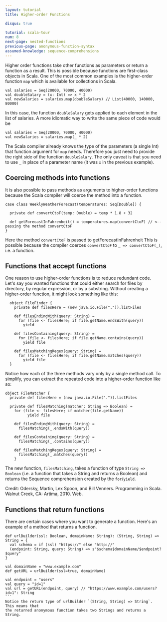 ```yaml
---
layout: tutorial
title: Higher-order Functions

disqus: true

tutorial: scala-tour
num: 8
next-page: nested-functions
previous-page: anonymous-function-syntax
assumed-knowledge: sequence-comprehensions
---
```


Higher order functions take other functions as parameters or return a function as
a result. This is possible because functions are first-class objects in Scala.
One of the most common examples is the higher-order
function `map` which is available for collections in Scala.
```tut
val salaries = Seq(20000, 70000, 40000)
val doubleSalary = (x: Int) => x * 2
val newSalaries = salaries.map(doubleSalary) // List(40000, 140000, 80000)
```
In this case, the function `doubleSalary` gets applied to each element in the
list of salaries. A more idiomatic way to write the same piece of code would be

```tut
val salaries = Seq(20000, 70000, 40000)
val newSalaries = salaries.map(_ * 2)
```
The Scala compiler already knows the type of the parameters (a single Int) that function argument
for `map` needs. Therefore you just need to provide the right side of the function `doubleSalary`. The only
caveat is that you need to use `_` in place of a parameter name (it was `x` in
the previous example).

## Coercing methods into functions
It is also possible to pass methods as arguments to higher-order functions because
the Scala compiler will coerce the method into a function.
```
case class WeeklyWeatherForecast(temperatures: Seq[Double]) {

  private def convertCtoF(temp: Double) = temp * 1.8 + 32

  def getForecastInFahrenheit() = temperatures.map(convertCtoF) // <-- passing the method convertCtoF
}
```
Here the method `convertCtoF` is passed to getForecastInFahrenheit  This is possible because the compiler coerces `convertCtoF` to `_ => convertCtoF(_)`, i.e. a function.

## Functions that accept functions
One reason to use higher-order functions is to reduce redundant code. Let's say you wanted functions  that could either search for files by directory, by regular expression, or by a substring. Without creating a higher-order function,
it might look something like this:

```tut
  object FileFinder {
    private def filesHere = (new java.io.File(".")).listFiles

    def filesEndingWith(query: String) =
      for (file <- filesHere; if file.getName.endsWith(query))
        yield

    def filesContaining(query: String) =
      for (file <- filesHere; if file.getName.contains(query))
        yield file

    def filesMatchingRegex(query: String) =
      for (file <- filesHere; if file.getName.matches(query))
        yield file
  }
```

Notice how each of the three methods vary only by a single method call. To simplify,
you can extract the repeated code into a higher-order function like so:

```tut
object FileMatcher {
  private def filesHere = (new java.io.File(".")).listFiles

  private def filesMatching(matcher: String => Boolean) =
    for (file <- filesHere; if matcher(file.getName))
          yield file

    def filesEndingWith(query: String) =
      filesMatching(_.endsWith(query))

    def filesContaining(query: String) =
      filesMatching(_.contains(query))

    def filesMatchingRegex(query: String) =
      filesMatching(_.matches(query))
    }
```

The new function, `filesMatching`, takes a function of type `String => Boolean`
(i.e. a function that takes a String and returns a Boolean) and returns the Sequence comprehension
created by the `for`/`yield`.

Credit: Odersky, Martin, Lex Spoon, and Bill Venners. Programming in Scala. Walnut Creek, CA: Artima, 2010. Web.

## Functions that return functions

There are certain cases where you want to generate a function. Here's an example
of a method that returns a function.

```tut
def urlBuilder(ssl: Boolean, domainName: String): (String, String) => String = {
  val schema = if (ssl) "https://" else "http://"
  (endpoint: String, query: String) => s"$schema$domainName/$endpoint?$query"
}
​
val domainName = "www.example.com"
def getURL = urlBuilder(ssl=true, domainName)
​
val endpoint = "users"
val query = "id=1"
val url = getURL(endpoint, query) // "https://www.example.com/users?id=1": String
​```
Notice the return type of urlBuilder `(String, String) => String`. This means that
the returned anonymous function takes two Strings and returns a String.
